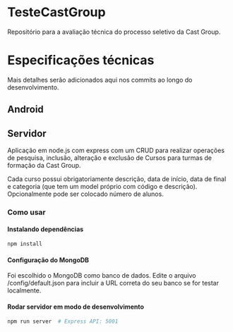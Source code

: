 # TesteCastGroup
Repositório para a avaliação técnica do processo seletivo da Cast Group.

# Especificações técnicas

Mais detalhes serão adicionados aqui nos commits ao longo do desenvolvimento.

## Android


## Servidor

Aplicação em node.js com express com um CRUD para realizar operações de pesquisa, inclusão, alteração e exclusão de Cursos para turmas de formação da Cast Group.

Cada curso possui obrigatoriamente descrição, data de início, data de final e categoria (que tem um model próprio com código e descrição). Opcionalmente pode ser colocado número de alunos.

### Como usar

#### Instalando dependências

```bash
npm install
```

#### Configuração do MongoDB

Foi escolhido o MongoDB como banco de dados. Edite o arquivo /config/default.json para incluir a URL correta do seu banco se for testar localmente.

#### Rodar servidor em modo de desenvolvimento

```bash
npm run server  # Express API: 5001
```


